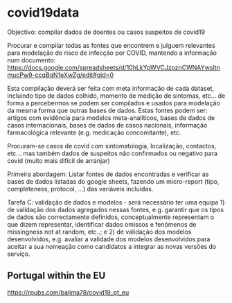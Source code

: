 # covid19data
Objectivo: compilar dados de doentes ou casos suspeitos de covid19

Procurar e compilar todas as fontes que encontrem e julguem relevantes para modelação de risco de infecção por COVID, mantendo a informação num documento:
https://docs.google.com/spreadsheets/d/10hLkYpWVCJzoznCWNAYwsItnmucPw9-ccqBqN1eXwZg/edit#gid=0

Esta compilação deverá ser feita com meta informação de cada dataset, incluindo tipo de dados colhido, momento de medição de sintomas, etc... de forma a percebermos se podem ser compilados e usados para modelação da mesma forma que outras bases de dados. 
Estas fontes podem ser: artigos com evidência para modelos meta-analíticos, bases de dados de casos internacionais, bases de dados de casos nacionais, informação farmacológica relevante (e.g. medicação concomitante), etc.

Procuram-se casos de covid com sintomatologia, localização, contactos, etc... mas também dados de suspeitos não confirmados ou negativo para covid (muito mais difícil de arranjar)

Primeira abordagem: Listar fontes de dados encontradas e verificar as bases de dados listadas do google sheets, fazendo um micro-report (tipo, completeness, protocol, ...) das variáveis incluídas.

Tarefa C: validação de dados e modelos - será necessário ter uma equipa 1) de validação dos dados agregados nessas fontes, e.g. garantir que os tipos de dados são correctamente definidos, conceptualmente representam o que dizem representar, identificar dados omissos e fenómenos de missingness not at random, etc..; e 2) de validação dos modelos desenvolvidos, e.g. avaliar a validade dos modelos desenvolvidos para aceitar a sua nomeação como candidatos a integrar as novas versões do serviço.

## Portugal within the EU

https://rpubs.com/balima78/covid19_pt_eu
